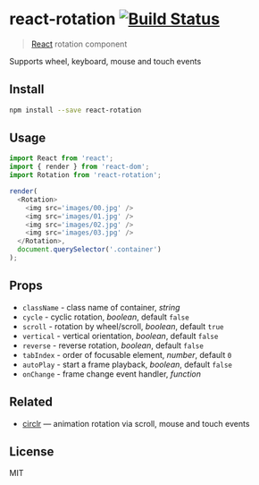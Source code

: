 # react-rotation [![Build Status][travis-image]][travis-url]

> [React][react] rotation component

Supports wheel, keyboard, mouse and touch events

## Install

```sh
npm install --save react-rotation
```

## Usage

```js
import React from 'react';
import { render } from 'react-dom';
import Rotation from 'react-rotation';

render(
  <Rotation>
    <img src='images/00.jpg' />
    <img src='images/01.jpg' />
    <img src='images/02.jpg' />
    <img src='images/03.jpg' />
  </Rotation>,
  document.querySelector('.container')
);
```

## Props

* `className` - class name of container, *string*
* `cycle` - cyclic rotation, *boolean*, default `false`
* `scroll` - rotation by wheel/scroll, *boolean*, default `true`
* `vertical` - vertical orientation, *boolean*, default `false`
* `reverse` - reverse rotation, *boolean*, default `false`
* `tabIndex` - order of focusable element, *number*, default `0`
* `autoPlay` - start a frame playback, *boolean*, default `false`
* `onChange` - frame change event handler, *function*

## Related

* [circlr][circlr] — animation rotation via scroll, mouse and touch events

## License

MIT

[travis-url]: https://travis-ci.org/andrepolischuk/react-rotation
[travis-image]: https://travis-ci.org/andrepolischuk/react-rotation.svg?branch=master

[react]: https://github.com/facebook/react
[circlr]: https://github.com/andrepolischuk/circlr
